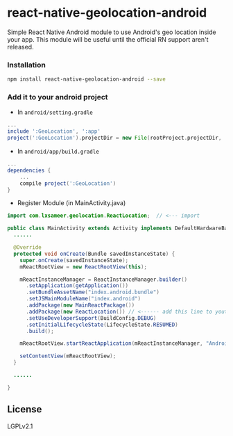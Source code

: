 # react-native-geolocation-android
Simple React Native Android module to use Android's geo location inside your app.
This module will be useful until the official RN support aren't released.

### Installation

```bash
npm install react-native-geolocation-android --save
```

### Add it to your android project

* In `android/setting.gradle`

```gradle
...
include ':GeoLocation', ':app'
project(':GeoLocation').projectDir = new File(rootProject.projectDir, '../node_modules/react-native-geolocation-android')
```

* In `android/app/build.gradle`

```gradle
...
dependencies {
    ...
    compile project(':GeoLocation')
}
```

* Register Module (in MainActivity.java)

```java
import com.lxsameer.geolocation.ReactLocation;  // <--- import

public class MainActivity extends Activity implements DefaultHardwareBackBtnHandler {
  ......

  @Override
  protected void onCreate(Bundle savedInstanceState) {
    super.onCreate(savedInstanceState);
    mReactRootView = new ReactRootView(this);

    mReactInstanceManager = ReactInstanceManager.builder()
      .setApplication(getApplication())
      .setBundleAssetName("index.android.bundle")
      .setJSMainModuleName("index.android")
      .addPackage(new MainReactPackage())
      .addPackage(new ReactLocation()) // <------ add this line to yout MainActivity class
      .setUseDeveloperSupport(BuildConfig.DEBUG)
      .setInitialLifecycleState(LifecycleState.RESUMED)
      .build();

    mReactRootView.startReactApplication(mReactInstanceManager, "AndroidRNSample", null);

    setContentView(mReactRootView);
  }

  ......

}
```


## License
LGPLv2.1
